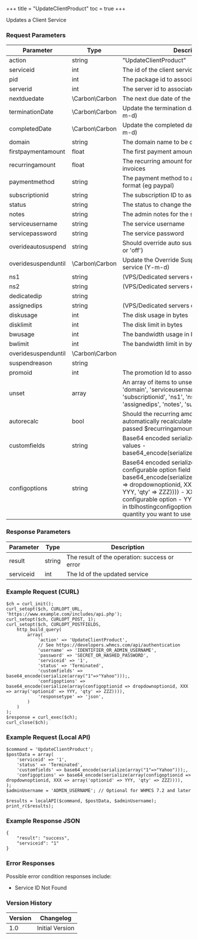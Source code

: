 +++
title = "UpdateClientProduct"
toc = true
+++

Updates a Client Service

### Request Parameters

| Parameter | Type | Description | Required |
| --------- | ---- | ----------- | -------- |
| action | string | "UpdateClientProduct" | Required |
| serviceid | int | The id of the client service to update | Required |
| pid | int | The package id to associate with the service | Optional |
| serverid | int | The server id to associate with the service | Optional |
| nextduedate | \Carbon\Carbon | The next due date of the service (Y-m-d) | Optional |
| terminationDate | \Carbon\Carbon | Update the termination date of the service (Y-m-d) | Optional |
| completedDate | \Carbon\Carbon | Update the completed date of the service (Y-m-d) | Optional |
| domain | string | The domain name to be changed to | Optional |
| firstpaymentamount | float | The first payment amount on the service | Optional |
| recurringamount | float | The recurring amount for automatic renewal invoices | Optional |
| paymentmethod | string | The payment method to associate in system format (eg paypal) | Optional |
| subscriptionid | string | The subscription ID to associate with the service | Optional |
| status | string | The status to change the service to | Optional |
| notes | string | The admin notes for the service | Optional |
| serviceusername | string | The service username | Optional |
| servicepassword | string | The service password | Optional |
| overideautosuspend | string | Should override auto suspend be provided ('on' or 'off') | Optional |
| overidesuspenduntil | \Carbon\Carbon | Update the Override Suspend date of the service (Y-m-d) | Optional |
| ns1 | string | (VPS/Dedicated servers only) | Optional |
| ns2 | string | (VPS/Dedicated servers only) | Optional |
| dedicatedip | string |  | Optional |
| assignedips | string | (VPS/Dedicated servers only) | Optional |
| diskusage | int | The disk usage in bytes | Optional |
| disklimit | int | The disk limit in bytes | Optional |
| bwusage | int | The bandwidth usage in bytes | Optional |
| bwlimit | int | The bandwidth limit in bytes | Optional |
| overidesuspenduntil | \Carbon\Carbon |  | Optional |
| suspendreason | string |  | Optional |
| promoid | int | The promotion Id to associate | Optional |
| unset | array | An array of items to unset. Can be one of: 'domain', 'serviceusername', 'servicepassword', 'subscriptionid', 'ns1', 'ns2', 'dedicatedip', 'assignedips', 'notes', 'suspendreason' | Optional |
| autorecalc | bool | Should the recurring amount of the service be automatically recalculated (this will ignore any passed $recurringamount) | Optional |
| customfields | string | Base64 encoded serialized array of custom field values - base64_encode(serialize(array("1"=>"Yahoo"))); | Optional |
| configoptions | string | Base64 encoded serialized array of configurable option field values - base64_encode(serialize(array(configoptionid => dropdownoptionid, XXX => array('optionid' => YYY, 'qty' => ZZZ)))) - XXX is the ID of the configurable option - YYY is the optionid found in tblhostingconfigoption.optionid - ZZZ is the quantity you want to use for that option | Optional |

### Response Parameters

| Parameter | Type | Description |
| --------- | ---- | ----------- |
| result | string | The result of the operation: success or error |
| serviceid | int | The Id of the updated service |


### Example Request (CURL)

```
$ch = curl_init();
curl_setopt($ch, CURLOPT_URL, 'https://www.example.com/includes/api.php');
curl_setopt($ch, CURLOPT_POST, 1);
curl_setopt($ch, CURLOPT_POSTFIELDS,
    http_build_query(
        array(
            'action' => 'UpdateClientProduct',
            // See https://developers.whmcs.com/api/authentication
            'username' => 'IDENTIFIER_OR_ADMIN_USERNAME',
            'password' => 'SECRET_OR_HASHED_PASSWORD',
            'serviceid' => '1',
            'status' => 'Terminated',
            'customfields' => base64_encode(serialize(array("1"=>"Yahoo")));,
            'configoptions' => base64_encode(serialize(array(configoptionid => dropdownoptionid, XXX => array('optionid' => YYY, 'qty' => ZZZ)))),
            'responsetype' => 'json',
        )
    )
);
$response = curl_exec($ch);
curl_close($ch);
```


### Example Request (Local API)

```
$command = 'UpdateClientProduct';
$postData = array(
    'serviceid' => '1',
    'status' => 'Terminated',
    'customfields' => base64_encode(serialize(array("1"=>"Yahoo")));,
    'configoptions' => base64_encode(serialize(array(configoptionid => dropdownoptionid, XXX => array('optionid' => YYY, 'qty' => ZZZ)))),
);
$adminUsername = 'ADMIN_USERNAME'; // Optional for WHMCS 7.2 and later

$results = localAPI($command, $postData, $adminUsername);
print_r($results);
```


### Example Response JSON

```
{
    "result": "success",
    "serviceid": "1"
}
```


### Error Responses

Possible error condition responses include:

* Service ID Not Found


### Version History

| Version | Changelog |
| ------- | --------- |
| 1.0 | Initial Version |

